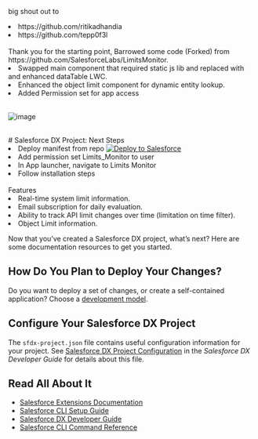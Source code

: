 
big shout out to 
<l>
  <li>https://github.com/ritikadhandia</li>
  <li> https://github.com/tepp0f3l</li>
</l>
<br>
Thank you for the starting point, Barrowed some code (Forked) from https://github.com/SalesforceLabs/LimitsMonitor.
<l>
  <li>Swapped main component that required static js lib and replaced with and enhanced dataTable LWC.</li>
  <li>Enhanced the object limit component for dynamic entity lookup.</li>
  <li>Added Permission set for app access</li>
</l> 

<br>

![image](https://user-images.githubusercontent.com/83821286/155172571-4dc55ee8-4c6e-440f-b3bd-bdd25e4bc879.png)

<br>
# Salesforce DX Project: Next Steps
<l>
  <li>Deploy manifest from repo <a href="https://githubsfdeploy.herokuapp.com?owner=Skullie1&repo=https://github.com/Skullie1/Limit-Tracker-App.git&ref=master">
  <img alt="Deploy to Salesforce"
       src="https://raw.githubusercontent.com/afawcett/githubsfdeploy/master/deploy.png">
</a></li>
  <li>Add permission set Limits_Monitor to user</li>
  <li>In App launcher, navigate to Limits Monitor</li>
  <li>Follow installation steps</li>
</l>
<br>
Features
<l>
  <li>Real-time system limit information.</li>
  <li>Email subscription for daily evaluation.</li>
  <li>Ability to track API limit changes over time (limitation on time filter).</li>
  <li>Object Limit information.</li>
</l>




Now that you’ve created a Salesforce DX project, what’s next? Here are some documentation resources to get you started.

## How Do You Plan to Deploy Your Changes?

Do you want to deploy a set of changes, or create a self-contained application? Choose a [development model](https://developer.salesforce.com/tools/vscode/en/user-guide/development-models).

## Configure Your Salesforce DX Project

The `sfdx-project.json` file contains useful configuration information for your project. See [Salesforce DX Project Configuration](https://developer.salesforce.com/docs/atlas.en-us.sfdx_dev.meta/sfdx_dev/sfdx_dev_ws_config.htm) in the _Salesforce DX Developer Guide_ for details about this file.

## Read All About It

- [Salesforce Extensions Documentation](https://developer.salesforce.com/tools/vscode/)
- [Salesforce CLI Setup Guide](https://developer.salesforce.com/docs/atlas.en-us.sfdx_setup.meta/sfdx_setup/sfdx_setup_intro.htm)
- [Salesforce DX Developer Guide](https://developer.salesforce.com/docs/atlas.en-us.sfdx_dev.meta/sfdx_dev/sfdx_dev_intro.htm)
- [Salesforce CLI Command Reference](https://developer.salesforce.com/docs/atlas.en-us.sfdx_cli_reference.meta/sfdx_cli_reference/cli_reference.htm)
